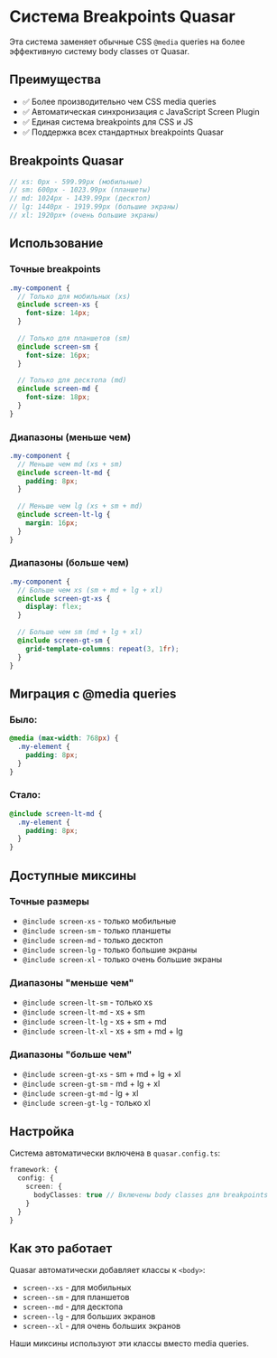 # Система Breakpoints Quasar

Эта система заменяет обычные CSS `@media` queries на более эффективную систему body classes от Quasar.

## Преимущества

- ✅ Более производительно чем CSS media queries
- ✅ Автоматическая синхронизация с JavaScript Screen Plugin
- ✅ Единая система breakpoints для CSS и JS
- ✅ Поддержка всех стандартных breakpoints Quasar

## Breakpoints Quasar

```scss
// xs: 0px - 599.99px (мобильные)
// sm: 600px - 1023.99px (планшеты)  
// md: 1024px - 1439.99px (десктоп)
// lg: 1440px - 1919.99px (большие экраны)
// xl: 1920px+ (очень большие экраны)
```

## Использование

### Точные breakpoints

```scss
.my-component {
  // Только для мобильных (xs)
  @include screen-xs {
    font-size: 14px;
  }
  
  // Только для планшетов (sm)
  @include screen-sm {
    font-size: 16px;
  }
  
  // Только для десктопа (md)
  @include screen-md {
    font-size: 18px;
  }
}
```

### Диапазоны (меньше чем)

```scss
.my-component {
  // Меньше чем md (xs + sm)
  @include screen-lt-md {
    padding: 8px;
  }
  
  // Меньше чем lg (xs + sm + md)
  @include screen-lt-lg {
    margin: 16px;
  }
}
```

### Диапазоны (больше чем)

```scss
.my-component {
  // Больше чем xs (sm + md + lg + xl)
  @include screen-gt-xs {
    display: flex;
  }
  
  // Больше чем sm (md + lg + xl)
  @include screen-gt-sm {
    grid-template-columns: repeat(3, 1fr);
  }
}
```

## Миграция с @media queries

### Было:
```scss
@media (max-width: 768px) {
  .my-element {
    padding: 8px;
  }
}
```

### Стало:
```scss
@include screen-lt-md {
  .my-element {
    padding: 8px;
  }
}
```

## Доступные миксины

### Точные размеры
- `@include screen-xs` - только мобильные
- `@include screen-sm` - только планшеты
- `@include screen-md` - только десктоп
- `@include screen-lg` - только большие экраны
- `@include screen-xl` - только очень большие экраны

### Диапазоны "меньше чем"
- `@include screen-lt-sm` - только xs
- `@include screen-lt-md` - xs + sm
- `@include screen-lt-lg` - xs + sm + md
- `@include screen-lt-xl` - xs + sm + md + lg

### Диапазоны "больше чем"
- `@include screen-gt-xs` - sm + md + lg + xl
- `@include screen-gt-sm` - md + lg + xl
- `@include screen-gt-md` - lg + xl
- `@include screen-gt-lg` - только xl

## Настройка

Система автоматически включена в `quasar.config.ts`:

```typescript
framework: {
  config: {
    screen: {
      bodyClasses: true // Включены body classes для breakpoints
    }
  }
}
```

## Как это работает

Quasar автоматически добавляет классы к `<body>`:
- `screen--xs` - для мобильных
- `screen--sm` - для планшетов
- `screen--md` - для десктопа
- `screen--lg` - для больших экранов
- `screen--xl` - для очень больших экранов

Наши миксины используют эти классы вместо media queries.